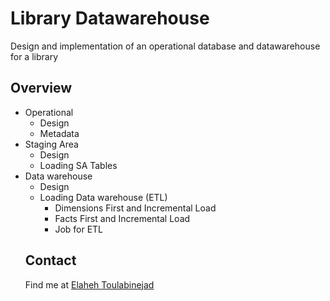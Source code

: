 # Library Datawarehouse
Design and implementation of an operational database and datawarehouse for a library

## Overview
- Operational
  -  Design
  -  Metadata
- Staging Area
  - Design
  - Loading SA Tables 
- Data warehouse
  - Design
  - Loading Data warehouse (ETL)
    -  Dimensions First and Incremental Load
    -  Facts First and Incremental Load    
    -  Job for ETL
  ## Contact
  Find me at [Elaheh Toulabinejad](elitoulabin@gmail.com)
